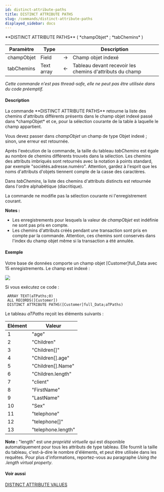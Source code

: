 ```yaml
---
id: distinct-attribute-paths
title: DISTINCT ATTRIBUTE PATHS
slug: /commands/distinct-attribute-paths
displayed_sidebar: docs
---
```


<!--REF #_command_.DISTINCT ATTRIBUTE PATHS.Syntax-->**DISTINCT ATTRIBUTE PATHS** ( *champObjet* ; *tabChemins* )<!-- END REF-->
<!--REF #_command_.DISTINCT ATTRIBUTE PATHS.Params-->
| Paramètre | Type |  | Description |
| --- | --- | --- | --- |
| champObjet | Field | &#8594;  | Champ objet indexé |
| tabChemins | Text array | &#8592; | Tableau devant recevoir les chemins d'attributs du champ |

<!-- END REF-->

*Cette commande n'est pas thread-safe, elle ne peut pas être utilisée dans du code préemptif.*


#### Description 

<!--REF #_command_.DISTINCT ATTRIBUTE PATHS.Summary-->La commande **DISTINCT ATTRIBUTE PATHS** retourne la liste des chemins d'attributs différents présents dans le champ objet indexé passé dans *champObjet* et ce, pour la sélection courante de la table à laquelle le champ appartient.<!-- END REF-->

Vous devez passer dans *champObjet* un champ de type Objet indexé ; sinon, une erreur est retournée. 

Après l'exécution de la commande, la taille du tableau *tabChemins* est égale au nombre de chemins différents trouvés dans la sélection. Les chemins des attributs imbriqués sont retournés avec la notation à points standard, par exemple "sociétés.adresse.numéro". Attention, gardez à l'esprit que les noms d'attributs d'objets tiennent compte de la casse des caractères. 

 Dans *tabChemins*, la liste des chemins d'attributs distincts est retournée dans l'ordre alphabétique (diacritique). 

La commande ne modifie pas la sélection courante ni l'enregistrement courant. 

**Notes :**

* Les enregistrements pour lesquels la valeur de *champObjet* est indéfinie ne sont pas pris en compte.
* Les chemins d'attributs créés pendant une transaction sont pris en compte par la commande. Attention, ces chemins sont conservés dans l'index du champ objet même si la transaction a été annulée.

#### Exemple 

Votre base de données comporte un champ objet \[Customer\]full\_Data avec 15 enregistrements. Le champ est indexé :

![](../assets/en/commands/pict2994114.en.png) 

Si vous exécutez ce code :

```4d
 ARRAY TEXT(aTPaths;0)
 ALL RECORDS([Customer])
 DISTINCT ATTRIBUTE PATHS([Customer]full_Data;aTPaths)
```

Le tableau *aTPaths* reçoit les éléments suivants :

| **Elément** | **Valeur**          |
| ----------- | ------------------- |
| 1           | "age"               |
| 2           | "Children"          |
| 3           | "Children\[\]"      |
| 4           | "Children\[\].age"  |
| 5           | "Children\[\].Name" |
| 6           | "Children.length"   |
| 7           | "client"            |
| 8           | "FirstName"         |
| 9           | "LastName"          |
| 10          | "Sex"               |
| 11          | "telephone"         |
| 12          | "telephone\[\]"     |
| 13          | "telephone.length"  |

**Note :** "length" est une *propriété virtuelle* qui est disponible automatiquement pour tous les attributs de type tableau. Elle fournit la taille du tableau, c'est-à-dire le nombre d'éléments, et peut être utilisée dans les requêtes. Pour plus d'informations, reportez-vous au paragraphe *Using the .length virtual property*. 

#### Voir aussi 

  
[DISTINCT ATTRIBUTE VALUES](distinct-attribute-values.md)  